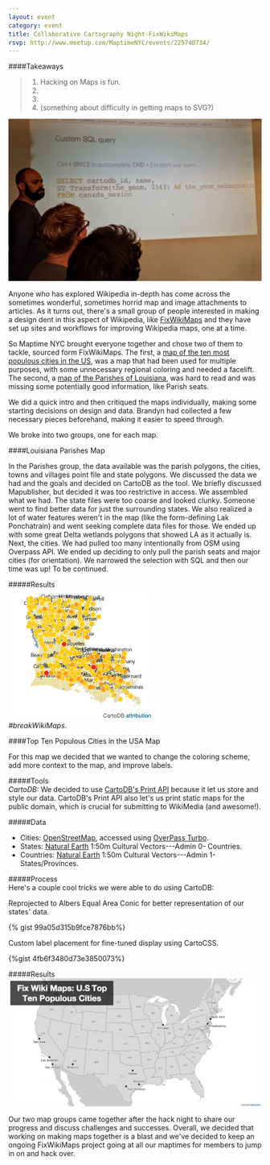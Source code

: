 ```yaml
---
layout: event
category: event
title: Collaborative Cartography Night-FixWikiMaps
rsvp: http://www.meetup.com/MaptimeNYC/events/225740734/
---
```


####Takeaways  
>1.  Hacking on Maps is fun.  
>2.  
>3.  
>4.  (something about difficulty in getting maps to SVG?)  

![Collaborative SQL](/img/2015-10-07/20151007_205519.jpg)  

Anyone who has explored Wikipedia in-depth has come across the sometimes wonderful, sometimes horrid map and image attachments to articles. As it turns out, there's a small group of people interested in making a design dent in this aspect of Wikipedia, like [FixWikiMaps](http://fixwikimaps.tumblr.com) and they have set up sites and workflows for improving Wikipedia maps, one at a time. 

So Maptime NYC brought everyone together and chose two of them to tackle, sourced form FixWikiMaps. The first, a [map of the ten most populous cities in the US](https://en.wikipedia.org/wiki/List_of_United_States_cities_by_population), was a map that had been used for multiple purposes, with some unnecessary regional coloring and needed a facelift. The second, a [map of the Parishes of Louisiana](/img/2015-10-07/Louisiana_parishes_map.jpg), was hard to read and was missing some potentially good information, like Parish seats. 

We did a quick intro and then critiqued the maps individually, making some starting decisions on design and data. Brandyn had collected a few necessary pieces beforehand, making it easier to speed through. 

We broke into two groups, one for each map. 


####Louisiana Parishes Map  

In the Parishes group, the data available was the parish polygons, the cities, towns and villages point file and state polygons. We discussed the data we had and the goals and decided on CartoDB as the tool. We briefly discussed Mapublisher, but decided it was too restrictive in access. We assembled what we had. The state files were too coarse and looked clunky. Someone went to find better data for just the surrounding states. We also realized a lot of water features weren't in the map (like the form-defining Lak Ponchatrain) and went seeking complete data files for those. We ended up with some great Delta wetlands polygons that showed LA as it actually is. Next, the cities. We had pulled too many intentionally from OSM using Overpass API. We ended up deciding to only pull the parish seats and major cities (for orientation). We narrowed the selection with SQL and then our time was up! To be continued.  

#####Results  
![](/img/2015-10-07/parishes_afterMaptime.png)  
*#breakWikiMaps*.

####Top Ten Populous Cities in the USA Map  

For this map we decided that we wanted to change the coloring scheme, add more context to the map, and improve labels.  

#####Tools  
*CartoDB:*  We decided to use [CartoDB's Print API](http://blog.cartodb.com/static-maps/) because it let us store and style our data.  CartoDB's Print API also let's us print static maps for the public domain, which is crucial for submitting to WikiMedia (and awesome!).  

#####Data  
* Cities:  [OpenStreetMap](https://www.openstreetmap.org), accessed using [OverPass Turbo](overpass-turbo.eu).  
* States:  [Natural Earth](http://www.naturalearthdata.com/) 1:50m Cultural Vectors---Admin 0- Countries.    
* Countries:  [Natural Earth](http://www.naturalearthdata.com/) 1:50m Cultural Vectors---Admin 1- States/Provinces.    

#####Process  
Here's a couple cool tricks we were able to do using CartoDB:  

Reprojected to Albers Equal Area Conic for better representation of our states' data.  

{% gist 99a05d315b9fce7876bb%}

Custom label placement for fine-tuned display using CartoCSS.  

{%gist 4fb6f3480d73e3850073%}

#####Results  
![](/img/2015-10-07/top-ten-us-populous-cities.png)

Our two map groups came together after the hack night to share our progress and discuss challenges and successes.  Overall, we decided that working on making maps together is a blast and we've decided to keep an ongoing FixWikiMaps project going at all our maptimes for members to jump in on and hack over.  



